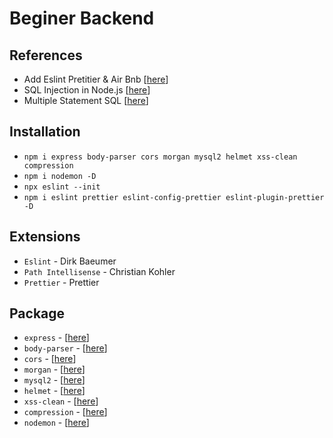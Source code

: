 # Beginer Backend

## References

- Add Eslint Pretitier & Air Bnb [[here](https://dev.to/saurabhggc/add-eslint-prettier-and-airbnb-to-your-project-3mo8)]
- SQL Injection in Node.js [[here](https://www.veracode.com/blog/secure-development/how-prevent-sql-injection-nodejs)]
- Multiple Statement SQL [[here](https://stackoverflow.com/questions/23266854/node-mysql-multiple-statements-in-one-query)]

## Installation

- `npm i express body-parser cors morgan mysql2 helmet xss-clean compression`
- `npm i nodemon -D`
- `npx eslint --init`
- `npm i eslint prettier eslint-config-prettier eslint-plugin-prettier -D`

## Extensions

- `Eslint` - Dirk Baeumer
- `Path Intellisense` - Christian Kohler
- `Prettier` - Prettier

## Package

- `express` - [[here](https://www.npmjs.com/package/express)]
- `body-parser` - [[here](https://www.npmjs.com/package/body-parser)]
- `cors` - [[here](https://www.npmjs.com/package/cors)]
- `morgan` - [[here](https://www.npmjs.com/package/morgan)]
- `mysql2` - [[here](https://www.npmjs.com/package/mysql2)]
- `helmet` - [[here](https://www.npmjs.com/package/helmet)]
- `xss-clean` - [[here](https://www.npmjs.com/package/xss-clean)]
- `compression` - [[here](https://www.npmjs.com/package/compression)]
- `nodemon` - [[here](https://www.npmjs.com/package/nodemon)]
